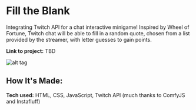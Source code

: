 # Fill the Blank
Integrating Twitch API for a chat interactive minigame! Inspired by Wheel of Fortune, Twitch chat will be able to fill in a random quote, chosen from a list provided by the streamer, with letter guesses to gain points.

**Link to project:** TBD

![alt tag](TBD)

## How It's Made:

**Tech used:** HTML, CSS, JavaScript, Twitch API (much thanks to ComfyJS and Instafluff)